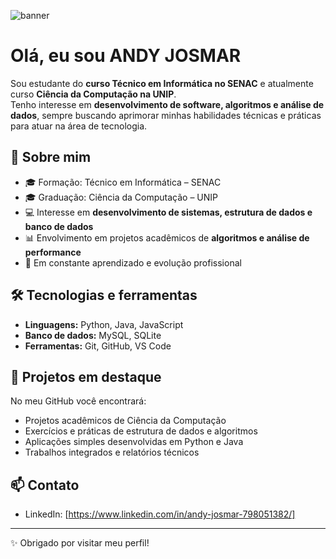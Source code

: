 ![banner](https://github.com/user-attachments/assets/3fc98946-92e2-4841-8056-6588775cb0c5)


#  Olá, eu sou ANDY JOSMAR

Sou estudante do **curso Técnico em Informática no SENAC** e atualmente curso **Ciência da Computação na UNIP**.  
Tenho interesse em **desenvolvimento de software, algoritmos e análise de dados**, sempre buscando aprimorar minhas habilidades técnicas e práticas para atuar na área de tecnologia.

## 🎯 Sobre mim
- 🎓 Formação: Técnico em Informática – SENAC  
- 🎓 Graduação: Ciência da Computação – UNIP  
- 💻 Interesse em **desenvolvimento de sistemas, estrutura de dados e banco de dados**  
- 📊 Envolvimento em projetos acadêmicos de **algoritmos e análise de performance**  
- 🌱 Em constante aprendizado e evolução profissional  

## 🛠️ Tecnologias e ferramentas
- **Linguagens:** Python, Java, JavaScript  
- **Banco de dados:** MySQL, SQLite  
- **Ferramentas:** Git, GitHub, VS Code  

## 📂 Projetos em destaque
No meu GitHub você encontrará:
- Projetos acadêmicos de Ciência da Computação  
- Exercícios e práticas de estrutura de dados e algoritmos  
- Aplicações simples desenvolvidas em Python e Java  
- Trabalhos integrados e relatórios técnicos  

## 📫 Contato
- LinkedIn: [https://www.linkedin.com/in/andy-josmar-798051382/]  


---
✨ Obrigado por visitar meu perfil!

